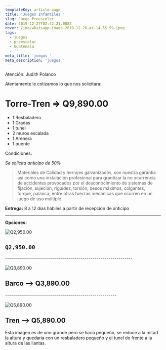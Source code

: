 ```yaml
---
templateKey: article-page
title: 'Juegos Infantiles '
slug: Juego Preescolar
date: 2019-12-27T02:42:21.088Z
cover: /img/whatsapp-image-2019-12-26-at-14.35.59.jpeg
tags:
  - juegos
  - preescolar
  - Guatemala
  - ''
meta_title: 'juegos '
meta_description: 'juegos '
---
```

Atención:  Judith Polanco

Atentamente le cotizamos lo que nos solicitara:

# Torre-Tren  =>               **Q9,890.00**

* 1 Resbaladero
* 1 Gradas
* 1 tunel
* 2 muros escalada 
* 1 Arenera
* 1 puente

Condiciones:

_Se solicita anticipo de 50%_

> Materiales de Calidad y herrajes galvanizados, son nuestra garantía así como una instalación profesional para grantizar la no ocurrencia de accidentes provocados por el desconocimiento de sistemas de fijación, sujeción, riguidez, torsión, pesos máximos, colgantes, torque, palanca, entre otras fuerzas mecánicas que ocurren en un juego de uso múltiple.

**Entrega:** 8 a 12 días hábiles a partir de recepcion de anticipo

- - -

**Opciones:**

![Q2,950.00](/img/baby-toddler.jpg "Q2,950.00")

## **`Q2,950.00`**

\----------------------------------------------------------------

![Q3,890.00](/img/swashbuckler_01.jpg "Q3,890.00")

## Barco --> Q3,890.00

\--------------------------------------------------------

![Q5,890.00](/img/childrens-train.jpg "Q5,890.00")

## Tren --> Q5,890.00

Esta imagen es de uno grande pero se haría pequeño, se reduce a la mitad la altura y quedaria con un resbaladero pequeño y el tunel de frente a la altura de las llantas.
